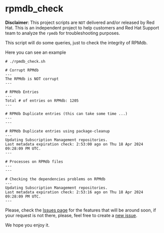 # rpmdb_check

**Disclaimer**: This project scripts are `NOT` delivered and/or released by Red Hat. This is an independent project to help customers and Red Hat Support team to analyze the `rpmdb` for troubleshooting purposes.

This script will do some queries, just to check the integrity of RPMdb.

Here you can see an example
```
# ./rpmdb_check.sh 

# Corrupt RPMdb
---
The RPMdb is NOT corrupt
---

# RPMdb Entries
---
Total # of entries on RPMdb: 1205
---

# RPMdb Duplicate entries (this can take some time ...)
---
---

# RPMdb Duplicate entries using package-cleanup
---
Updating Subscription Management repositories.
Last metadata expiration check: 2:53:00 ago on Thu 18 Apr 2024 09:28:09 PM UTC.
---

# Processes on RPMdb files
---
---

# Checking the dependencies problems on RPMdb
---
Updating Subscription Management repositories.
Last metadata expiration check: 2:53:16 ago on Thu 18 Apr 2024 09:28:09 PM UTC.
---
```

Please, check the [Issues page](https://github.com/Qikfix/rpmdb_check/issues) for the features that will be around soon, if your request is not there, please, feel free to create a [new issue](https://github.com/Qikfix/rpmdb_check/issues/new).


We hope you enjoy it.